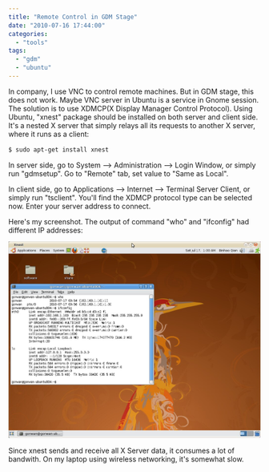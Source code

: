 ```yaml
---
title: "Remote Control in GDM Stage"
date: "2010-07-16 17:44:00"
categories: 
  - "tools"
tags: 
  - "gdm"
  - "ubuntu"
---
```


In company, I use VNC to control remote machines. But in GDM stage, this does not work. Maybe VNC server in Ubuntu is a service in Gnome session. The solution is to use XDMCP(X Display Manager Control Protocol). Using Ubuntu, "xnest" package should be installed on both server and client side. It's a nested X server that simply relays all its requests to another X server, where it runs as a client:

```bash
$ sudo apt-get install xnest
```

In server side, go to System --> Administration --> Login Window, or simply run "gdmsetup". Go to "Remote" tab, set value to "Same as Local".

In client side, go to Applications --> Internet --> Terminal Server Client, or simply run "tsclient". You'll find the XDMCP protocol type can be selected now. Enter your server address to connect.

Here's my screenshot. The output of command "who" and "ifconfig" had different IP addresses:

![ubuntu_xdmcp](../../images/2010/ubuntu_xdmcp.jpg)

Since xnest sends and receive all X Server data, it consumes a lot of bandwith. On my laptop using wireless networking, it's somewhat slow.

